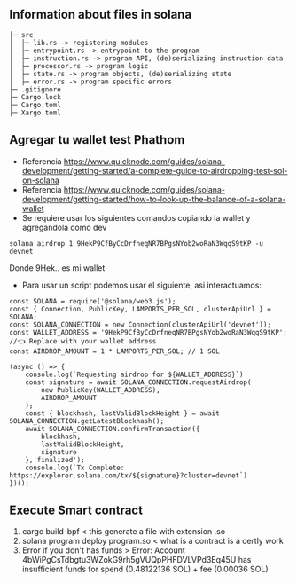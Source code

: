 ## Information about files in solana

```
├─ src
│  ├─ lib.rs -> registering modules
│  ├─ entrypoint.rs -> entrypoint to the program
│  ├─ instruction.rs -> program API, (de)serializing instruction data
│  ├─ processor.rs -> program logic
│  ├─ state.rs -> program objects, (de)serializing state
│  ├─ error.rs -> program specific errors
├─ .gitignore
├─ Cargo.lock
├─ Cargo.toml
├─ Xargo.toml
```

## Agregar tu wallet test Phathom
- Referencia https://www.quicknode.com/guides/solana-development/getting-started/a-complete-guide-to-airdropping-test-sol-on-solana
- Referencia https://www.quicknode.com/guides/solana-development/getting-started/how-to-look-up-the-balance-of-a-solana-wallet
- Se requiere usar los siguientes comandos copiando la wallet y agregandola como dev

```
solana airdrop 1 9HekP9CfByCcDrfneqNR7BPgsNYob2woRaN3WqqS9tKP -u devnet
```
Donde 9Hek.. es mi wallet 

- Para usar un script podemos usar el siguiente, asi interactuamos:
```
const SOLANA = require('@solana/web3.js');
const { Connection, PublicKey, LAMPORTS_PER_SOL, clusterApiUrl } = SOLANA;
const SOLANA_CONNECTION = new Connection(clusterApiUrl('devnet'));
const WALLET_ADDRESS = '9HekP9CfByCcDrfneqNR7BPgsNYob2woRaN3WqqS9tKP'; //👈 Replace with your wallet address
const AIRDROP_AMOUNT = 1 * LAMPORTS_PER_SOL; // 1 SOL 

(async () => {
    console.log(`Requesting airdrop for ${WALLET_ADDRESS}`)
    const signature = await SOLANA_CONNECTION.requestAirdrop(
        new PublicKey(WALLET_ADDRESS),
        AIRDROP_AMOUNT
    );
    const { blockhash, lastValidBlockHeight } = await SOLANA_CONNECTION.getLatestBlockhash();
    await SOLANA_CONNECTION.confirmTransaction({
        blockhash,
        lastValidBlockHeight,
        signature
    },'finalized');
    console.log(`Tx Complete: https://explorer.solana.com/tx/${signature}?cluster=devnet`)
})();
```

## Execute Smart contract

1. cargo build-bpf  < this generate a file with extension .so
2. solana program deploy program.so  < what is a contract is a certly work 
3. Error if you don't has funds > Error: Account 4bWiPgCsTdbgtu3WZokG9rh5gVUQpPHFDVLVPd3Eq45U has insufficient funds for spend (0.48122136 SOL) + fee (0.00036 SOL)
